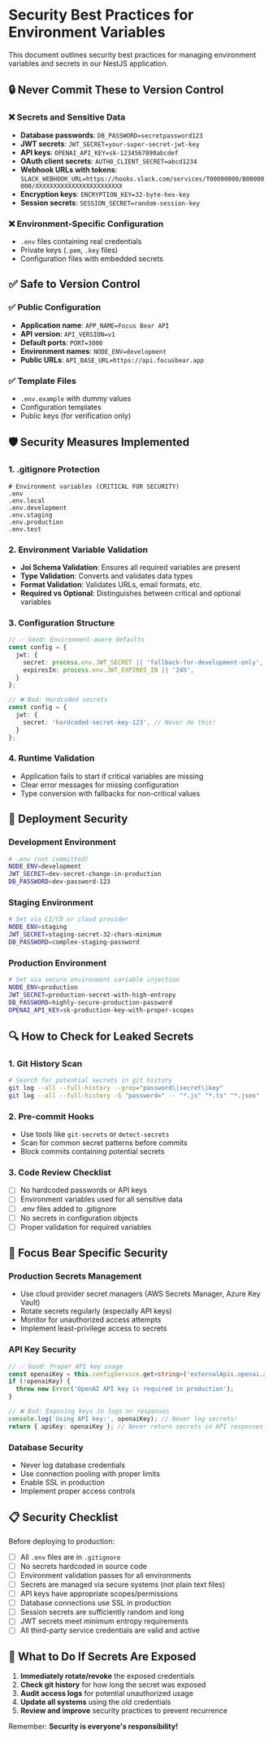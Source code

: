# Security Best Practices for Environment Variables

This document outlines security best practices for managing environment variables and secrets in our NestJS application.

## 🔒 Never Commit These to Version Control

### ❌ Secrets and Sensitive Data
- **Database passwords**: `DB_PASSWORD=secretpassword123`
- **JWT secrets**: `JWT_SECRET=your-super-secret-jwt-key`
- **API keys**: `OPENAI_API_KEY=sk-1234567890abcdef`
- **OAuth client secrets**: `AUTH0_CLIENT_SECRET=abcd1234`
- **Webhook URLs with tokens**: `SLACK_WEBHOOK_URL=https://hooks.slack.com/services/T00000000/B00000000/XXXXXXXXXXXXXXXXXXXXXXXX`
- **Encryption keys**: `ENCRYPTION_KEY=32-byte-hex-key`
- **Session secrets**: `SESSION_SECRET=random-session-key`

### ❌ Environment-Specific Configuration
- `.env` files containing real credentials
- Private keys (`.pem`, `.key` files)
- Configuration files with embedded secrets

## ✅ Safe to Version Control

### ✅ Public Configuration
- **Application name**: `APP_NAME=Focus Bear API`
- **API version**: `API_VERSION=v1`
- **Default ports**: `PORT=3000`
- **Environment names**: `NODE_ENV=development`
- **Public URLs**: `API_BASE_URL=https://api.focusbear.app`

### ✅ Template Files
- `.env.example` with dummy values
- Configuration templates
- Public keys (for verification only)

## 🛡️ Security Measures Implemented

### 1. .gitignore Protection
```gitignore
# Environment variables (CRITICAL FOR SECURITY)
.env
.env.local
.env.development
.env.staging
.env.production
.env.test
```

### 2. Environment Variable Validation
- **Joi Schema Validation**: Ensures all required variables are present
- **Type Validation**: Converts and validates data types
- **Format Validation**: Validates URLs, email formats, etc.
- **Required vs Optional**: Distinguishes between critical and optional variables

### 3. Configuration Structure
```typescript
// ✅ Good: Environment-aware defaults
const config = {
  jwt: {
    secret: process.env.JWT_SECRET || 'fallback-for-development-only',
    expiresIn: process.env.JWT_EXPIRES_IN || '24h',
  }
};

// ❌ Bad: Hardcoded secrets
const config = {
  jwt: {
    secret: 'hardcoded-secret-key-123', // Never do this!
  }
};
```

### 4. Runtime Validation
- Application fails to start if critical variables are missing
- Clear error messages for missing configuration
- Type conversion with fallbacks for non-critical values

## 🚀 Deployment Security

### Development Environment
```bash
# .env (not committed)
NODE_ENV=development
JWT_SECRET=dev-secret-change-in-production
DB_PASSWORD=dev-password-123
```

### Staging Environment
```bash
# Set via CI/CD or cloud provider
NODE_ENV=staging
JWT_SECRET=staging-secret-32-chars-minimum
DB_PASSWORD=complex-staging-password
```

### Production Environment
```bash
# Set via secure environment variable injection
NODE_ENV=production
JWT_SECRET=production-secret-with-high-entropy
DB_PASSWORD=highly-secure-production-password
OPENAI_API_KEY=sk-production-key-with-proper-scopes
```

## 🔍 How to Check for Leaked Secrets

### 1. Git History Scan
```bash
# Search for potential secrets in git history
git log --all --full-history --grep="password\|secret\|key"
git log --all --full-history -S "password=" -- "*.js" "*.ts" "*.json"
```

### 2. Pre-commit Hooks
- Use tools like `git-secrets` or `detect-secrets`
- Scan for common secret patterns before commits
- Block commits containing potential secrets

### 3. Code Review Checklist
- [ ] No hardcoded passwords or API keys
- [ ] Environment variables used for all sensitive data
- [ ] .env files added to .gitignore
- [ ] No secrets in configuration objects
- [ ] Proper validation for required variables

## 🎯 Focus Bear Specific Security

### Production Secrets Management
- Use cloud provider secret managers (AWS Secrets Manager, Azure Key Vault)
- Rotate secrets regularly (especially API keys)
- Monitor for unauthorized access attempts
- Implement least-privilege access to secrets

### API Key Security
```typescript
// ✅ Good: Proper API key usage
const openaiKey = this.configService.get<string>('externalApis.openai.apiKey');
if (!openaiKey) {
  throw new Error('OpenAI API key is required in production');
}

// ❌ Bad: Exposing keys in logs or responses
console.log('Using API key:', openaiKey); // Never log secrets!
return { apiKey: openaiKey }; // Never return secrets in API responses!
```

### Database Security
- Never log database credentials
- Use connection pooling with proper limits
- Enable SSL in production
- Implement proper access controls

## 📋 Security Checklist

Before deploying to production:

- [ ] All `.env` files are in `.gitignore`
- [ ] No secrets hardcoded in source code
- [ ] Environment validation passes for all environments
- [ ] Secrets are managed via secure systems (not plain text files)
- [ ] API keys have appropriate scopes/permissions
- [ ] Database connections use SSL in production
- [ ] Session secrets are sufficiently random and long
- [ ] JWT secrets meet minimum entropy requirements
- [ ] All third-party service credentials are valid and active

## 🚨 What to Do If Secrets Are Exposed

1. **Immediately rotate/revoke** the exposed credentials
2. **Check git history** for how long the secret was exposed
3. **Audit access logs** for potential unauthorized usage
4. **Update all systems** using the old credentials
5. **Review and improve** security practices to prevent recurrence

Remember: **Security is everyone's responsibility!**